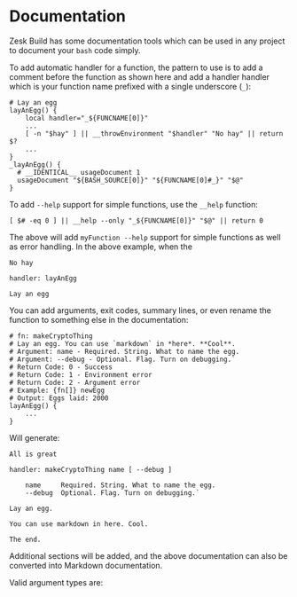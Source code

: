 # Documentation

Zesk Build has some documentation tools which can be used in any project to document your `bash` code simply.

To add automatic handler for a function, the pattern to use is to add a comment before the function as shown here and
add
a handler handler which is your function name prefixed with a single underscore (`_`):

    # Lay an egg
    layAnEgg() {
        local handler="_${FUNCNAME[0]}"
        ...
        [ -n "$hay" ] || __throwEnvironment "$handler" "No hay" || return $?
        ...
    }
    _layAnEgg() {
      # __IDENTICAL__ usageDocument 1 
      usageDocument "${BASH_SOURCE[0]}" "${FUNCNAME[0]#_}" "$@"
    }

To add `--help` support for simple functions, use the `__help` function:

    [ $# -eq 0 ] || __help --only "_${FUNCNAME[0]}" "$@" || return 0

The above will add `myFunction --help` support for simple functions as well as error handling. In the above example,
when the

    No hay
    
    handler: layAnEgg
    
    Lay an egg

You can add arguments, exit codes, summary lines, or even rename the function to something else in the documentation:

    # fn: makeCryptoThing
    # Lay an egg. You can use `markdown` in *here*. **Cool**.
    # Argument: name - Required. String. What to name the egg.
    # Argument: --debug - Optional. Flag. Turn on debugging.`
    # Return Code: 0 - Success
    # Return Code: 1 - Environment error
    # Return Code: 2 - Argument error
    # Example: {fn[]} newEgg 
    # Output: Eggs laid: 2000
    layAnEgg() {
        ...
    }

Will generate:

    All is great
    
    handler: makeCryptoThing name [ --debug ]
    
        name     Required. String. What to name the egg.
        --debug  Optional. Flag. Turn on debugging.`
    
    Lay an egg.
    
    You can use markdown in here. Cool.
    
    The end.

Additional sections will be added, and the above documentation can also be converted into Markdown documentation.

Valid argument types are:


